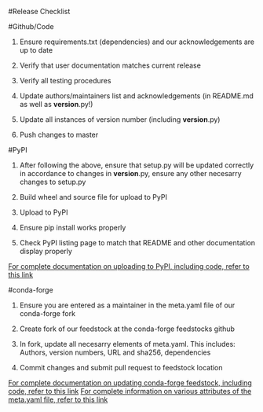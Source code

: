 #Release Checklist


#Github/Code

1. Ensure requirements.txt (dependencies) and our acknowledgements are up to date

2. Verify that user documentation matches current release

3. Verify all testing procedures 

4. Update authors/maintainers list and acknowledgements (in README.md as well as __version__.py!)

5. Update all instances of version number (including __version__.py)

6. Push changes to master




#PyPI

1. After following the above, ensure that setup.py will be updated correctly in accordance to changes in __version__.py, 
   ensure any other necesarry changes to setup.py

2. Build wheel and source file for upload to PyPI

3. Upload to PyPI

4. Ensure pip install works properly 

5. Check PyPI listing page to match that README and other documentation display properly



[For complete documentation on uploading to PyPI, including code, refer to this link](https://packaging.python.org/guides/distributing-packages-using-setuptools/)




#conda-forge

1. Ensure you are entered as a maintainer in the meta.yaml file of our conda-forge fork

2. Create fork of our feedstock at the conda-forge feedstocks github

3. In fork, update all necesarry elements of meta.yaml. This includes:
   Authors, version numbers, URL and sha256, dependencies
   
4. Commit changes and submit pull request to feedstock location

[For complete documentation on updating conda-forge feedstock, including code, refer to this link](https://conda-forge.org/docs/maintainer/updating_pkgs.html#)
[For complete information on various attributes of the meta.yaml file, refer to this link](https://conda-forge.org/docs/maintainer/adding_pkgs.html)
